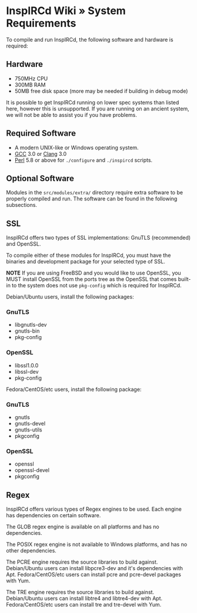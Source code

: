# InspIRCd Wiki &raquo; System Requirements

To compile and run InspIRCd, the following software and hardware is required:  

## Hardware

* 750MHz CPU
* 300MB RAM
* 50MB free disk space (more may be needed if building in debug mode)

It is possible to get InspIRCd running on lower spec systems than listed here, however this is
unsupported. If you are running on an ancient system, we will not be able to assist you if you have
problems.

## Required Software

* A modern UNIX-like or Windows operating system.
* [GCC](http://gcc.gnu.org/) 3.0 or [Clang](http://clang.llvm.org/) 3.0
* [Perl](http://www.perl.com/) 5.8 or above for `./configure` and `./inspircd` scripts.

## Optional Software

Modules in the `src/modules/extra/` directory require extra software to be properly compiled and
run. The software can be found in the following subsections. 

## SSL

InspIRCd offers two types of SSL implementations: GnuTLS (recommended) and OpenSSL.

To compile either of these modules for InspIRCd, you must have the binaries and development package
for your selected type of SSL.

**NOTE** If you are using FreeBSD and you would like to use OpenSSL, you MUST install OpenSSL from
the ports tree as the OpenSSL that comes built-in to the system does not use `pkg-config` which is
required for InspIRCd.

Debian/Ubuntu users, install the following packages:

### GnuTLS

* libgnutls-dev
* gnutls-bin
* pkg-config 

### OpenSSL

* libssl1.0.0
* libssl-dev
* pkg-config 

Fedora/CentOS/etc users, install the following package:

### GnuTLS

- gnutls
- gnutls-devel
- gnutls-utils
- pkgconfig 

### OpenSSL

- openssl
- openssl-devel
- pkgconfig

## Regex

InspIRCd offers various types of Regex engines to be used. Each engine has dependencies on certain
software.

The GLOB regex engine is available on all platforms and has no dependencies.

The POSIX regex engine is not available to Windows platforms, and has no other dependencies.

The PCRE engine requires the source libraries to build against. Debian/Ubuntu users can install
libpcre3-dev and it's dependencies with Apt. Fedora/CentOS/etc users can install pcre and pcre-devel
packages with Yum.

The TRE engine requires the source libraries to build against. Debian/Ubuntu users can install
libtre4 and libtre4-dev with Apt. Fedora/CentOS/etc users can install tre and tre-devel with Yum.
